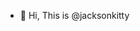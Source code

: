 - 👋 Hi, This is @jacksonkitty

<!---
jacksonkitty/jacksonkitty is a ✨ special ✨ repository because its `README.md` (this file) appears on your GitHub profile.
You can click the Preview link to take a look at your changes.
--->
